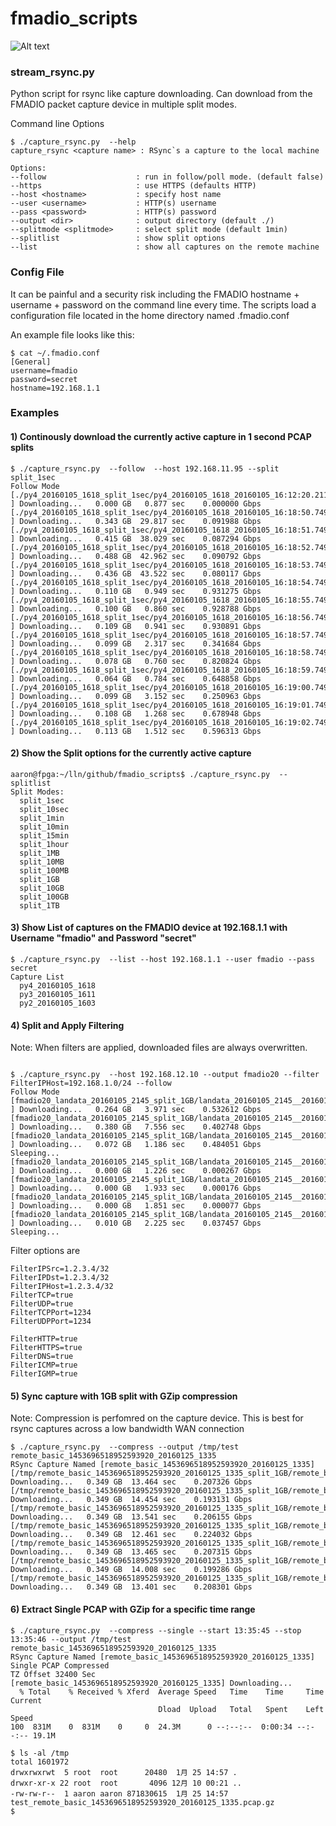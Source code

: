 # fmadio_scripts

![Alt text](http://fmad.io/analytics/logo_flow_scripts.png "fmadio scripts logo")

### stream_rsync.py

Python script for rsync like capture downloading. Can download from the FMADIO packet capture device in multiple split modes. 

Command line Options

```
$ ./capture_rsync.py  --help
capture_rsync <capture name> : RSync`s a capture to the local machine

Options:
--follow                    : run in follow/poll mode. (default false)
--https                     : use HTTPS (defaults HTTP)
--host <hostname>           : specify host name
--user <username>           : HTTP(s) username
--pass <password>           : HTTP(s) password
--output <dir>              : output directory (default ./)
--splitmode <splitmode>     : select split mode (default 1min)
--splitlist                 : show split options
--list                      : show all captures on the remote machine

```

### Config File

It can be painful and a security risk including the FMADIO hostname + username + password on the command line every time. The scripts load a configuration file located in the home directory named .fmadio.conf 

An example file looks like this:

```
$ cat ~/.fmadio.conf
[General]
username=fmadio
password=secret
hostname=192.168.1.1

```

### Examples

#### 1) Continously download the currently active capture in 1 second PCAP splits

```
$ ./capture_rsync.py  --follow  --host 192.168.11.95 --split split_1sec
Follow Mode
[./py4_20160105_1618_split_1sec/py4_20160105_1618_20160105_16:12:20.211.165.440 ] Downloading...   0.000 GB   0.877 sec    0.000000 Gbps
[./py4_20160105_1618_split_1sec/py4_20160105_1618_20160105_16:18:50.749.243.904 ] Downloading...   0.343 GB  29.817 sec    0.091988 Gbps
[./py4_20160105_1618_split_1sec/py4_20160105_1618_20160105_16:18:51.749.243.904 ] Downloading...   0.415 GB  38.029 sec    0.087294 Gbps
[./py4_20160105_1618_split_1sec/py4_20160105_1618_20160105_16:18:52.749.243.904 ] Downloading...   0.488 GB  42.962 sec    0.090792 Gbps
[./py4_20160105_1618_split_1sec/py4_20160105_1618_20160105_16:18:53.749.243.904 ] Downloading...   0.436 GB  43.522 sec    0.080117 Gbps
[./py4_20160105_1618_split_1sec/py4_20160105_1618_20160105_16:18:54.749.243.904 ] Downloading...   0.110 GB   0.949 sec    0.931275 Gbps
[./py4_20160105_1618_split_1sec/py4_20160105_1618_20160105_16:18:55.749.243.904 ] Downloading...   0.100 GB   0.860 sec    0.928788 Gbps
[./py4_20160105_1618_split_1sec/py4_20160105_1618_20160105_16:18:56.749.243.904 ] Downloading...   0.109 GB   0.941 sec    0.930891 Gbps
[./py4_20160105_1618_split_1sec/py4_20160105_1618_20160105_16:18:57.749.243.904 ] Downloading...   0.099 GB   2.317 sec    0.341684 Gbps
[./py4_20160105_1618_split_1sec/py4_20160105_1618_20160105_16:18:58.749.243.904 ] Downloading...   0.078 GB   0.760 sec    0.820824 Gbps
[./py4_20160105_1618_split_1sec/py4_20160105_1618_20160105_16:18:59.749.243.904 ] Downloading...   0.064 GB   0.784 sec    0.648858 Gbps
[./py4_20160105_1618_split_1sec/py4_20160105_1618_20160105_16:19:00.749.243.904 ] Downloading...   0.099 GB   3.152 sec    0.250963 Gbps
[./py4_20160105_1618_split_1sec/py4_20160105_1618_20160105_16:19:01.749.243.904 ] Downloading...   0.108 GB   1.268 sec    0.678948 Gbps
[./py4_20160105_1618_split_1sec/py4_20160105_1618_20160105_16:19:02.749.243.904 ] Downloading...   0.113 GB   1.512 sec    0.596313 Gbps

```
#### 2) Show the Split options for the currently active capture 

```
aaron@fpga:~/lln/github/fmadio_scripts$ ./capture_rsync.py  --splitlist
Split Modes:
  split_1sec
  split_10sec
  split_1min
  split_10min
  split_15min
  split_1hour
  split_1MB
  split_10MB
  split_100MB
  split_1GB
  split_10GB
  split_100GB
  split_1TB

```
#### 3) Show List of captures on the FMADIO device at 192.168.1.1 with Username "fmadio" and Password "secret"

```
$ ./capture_rsync.py  --list --host 192.168.1.1 --user fmadio --pass secret 
Capture List
  py4_20160105_1618
  py3_20160105_1611
  py2_20160105_1603

```

#### 4) Split and Apply Filtering


Note: When filters are applied, downloaded files are always overwritten. 

```

$ ./capture_rsync.py  --host 192.168.12.10 --output fmadio20 --filter FilterIPHost=192.168.1.0/24 --follow
Follow Mode
[fmadio20_landata_20160105_2145_split_1GB/landata_20160105_2145__20160105_21:46:14.660.095.232 ] Downloading...   0.264 GB   3.971 sec    0.532612 Gbps
[fmadio20_landata_20160105_2145_split_1GB/landata_20160105_2145__20160105_21:46:54.697.121.792 ] Downloading...   0.380 GB   7.556 sec    0.402748 Gbps
[fmadio20_landata_20160105_2145_split_1GB/landata_20160105_2145__20160105_21:47:43.308.749.568 ] Downloading...   0.072 GB   1.186 sec    0.484051 Gbps
Sleeping...
[fmadio20_landata_20160105_2145_split_1GB/landata_20160105_2145__20160105_21:48:05.748.449.280 ] Downloading...   0.000 GB   1.226 sec    0.000267 Gbps
[fmadio20_landata_20160105_2145_split_1GB/landata_20160105_2145__20160105_21:48:24.473.020.672 ] Downloading...   0.000 GB   1.933 sec    0.000176 Gbps
[fmadio20_landata_20160105_2145_split_1GB/landata_20160105_2145__20160105_21:48:50.867.348.736 ] Downloading...   0.000 GB   1.851 sec    0.000077 Gbps
[fmadio20_landata_20160105_2145_split_1GB/landata_20160105_2145__20160105_21:49:10.676.263.424 ] Downloading...   0.010 GB   2.225 sec    0.037457 Gbps
Sleeping...

```

Filter options are

```
FilterIPSrc=1.2.3.4/32
FilterIPDst=1.2.3.4/32
FilterIPHost=1.2.3.4/32
FilterTCP=true
FilterUDP=true
FilterTCPPort=1234
FilterUDPPort=1234

FilterHTTP=true
FilterHTTPS=true
FilterDNS=true
FilterICMP=true
FilterIGMP=true
```

#### 5) Sync capture with 1GB split with GZip compression 

Note: Compression is perfomred on the capture device. This is best for rsync captures across a low bandwidth WAN connection

```
$ ./capture_rsync.py  --compress --output /tmp/test remote_basic_1453696518952593920_20160125_1335
RSync Capture Named [remote_basic_1453696518952593920_20160125_1335]
[/tmp/remote_basic_1453696518952593920_20160125_1335_split_1GB/remote_basic_1453696518952593920_20160125_1335__20160125_13:35:41.907.941.120.pcap.gz] Downloading...   0.349 GB  13.464 sec    0.207326 Gbps
[/tmp/remote_basic_1453696518952593920_20160125_1335_split_1GB/remote_basic_1453696518952593920_20160125_1335__20160125_13:35:42.308.264.960.pcap.gz] Downloading...   0.349 GB  14.454 sec    0.193131 Gbps
[/tmp/remote_basic_1453696518952593920_20160125_1335_split_1GB/remote_basic_1453696518952593920_20160125_1335__20160125_13:35:42.708.495.872.pcap.gz] Downloading...   0.349 GB  13.541 sec    0.206155 Gbps
[/tmp/remote_basic_1453696518952593920_20160125_1335_split_1GB/remote_basic_1453696518952593920_20160125_1335__20160125_13:35:43.108.719.616.pcap.gz] Downloading...   0.349 GB  12.461 sec    0.224032 Gbps
[/tmp/remote_basic_1453696518952593920_20160125_1335_split_1GB/remote_basic_1453696518952593920_20160125_1335__20160125_13:35:43.508.950.528.pcap.gz] Downloading...   0.349 GB  13.465 sec    0.207315 Gbps
[/tmp/remote_basic_1453696518952593920_20160125_1335_split_1GB/remote_basic_1453696518952593920_20160125_1335__20160125_13:35:43.909.181.440.pcap.gz] Downloading...   0.349 GB  14.008 sec    0.199286 Gbps
[/tmp/remote_basic_1453696518952593920_20160125_1335_split_1GB/remote_basic_1453696518952593920_20160125_1335__20160125_13:35:44.309.412.608.pcap.gz] Downloading...   0.349 GB  13.401 sec    0.208301 Gbps
```


#### 6) Extract Single PCAP with GZip for a specific time range 


```
$ ./capture_rsync.py  --compress --single --start 13:35:45 --stop 13:35:46 --output /tmp/test remote_basic_1453696518952593920_20160125_1335
RSync Capture Named [remote_basic_1453696518952593920_20160125_1335]
Single PCAP Compressed
TZ Offset 32400 Sec
[remote_basic_1453696518952593920_20160125_1335] Downloading...
  % Total    % Received % Xferd  Average Speed   Time    Time     Time  Current
                                 Dload  Upload   Total   Spent    Left  Speed
100  831M    0  831M    0     0  24.3M      0 --:--:--  0:00:34 --:--:-- 19.1M

$ ls -al /tmp
total 1601972
drwxrwxrwt  5 root  root      20480  1月 25 14:57 .
drwxr-xr-x 22 root  root       4096 12月 10 00:21 ..
-rw-rw-r--  1 aaron aaron 871830615  1月 25 14:57 test_remote_basic_1453696518952593920_20160125_1335.pcap.gz
$
```





